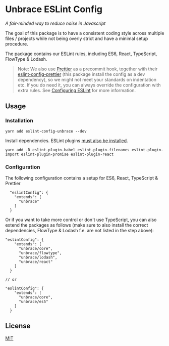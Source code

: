 # Unbrace ESLint Config

_A fair-minded way to reduce noise in Javascript_

The goal of this package is to have a consistent coding style across multiple files / projects while not being overly strict and have a minimal setup procedure.

The package contains our ESLint rules, including ES6, React, TypeScript, FlowType & Lodash.

> Note: We also use [Prettier](https://github.com/prettier/prettier) as a precommit hook, together with their [eslint-config-prettier](https://github.com/prettier/eslint-config-prettier) (this package install the config as a dev dependency), so we might not meet your standards on indentation etc. If you do need it, you can always override the configuration with extra rules. See [Configuring ESLint](https://eslint.org/docs/user-guide/configuring) for more information.

## Usage

### Installation

```
yarn add eslint-config-unbrace --dev
```

Install dependencies. ESLint plugins [must also be installed](https://github.com/eslint/rfcs/pull/5).

```
yarn add -D eslint-plugin-babel eslint-plugin-filenames eslint-plugin-import eslint-plugin-promise eslint-plugin-react
```

### Configuration

The following configuration contains a setup for ES6, React, TypeScript & Prettier

```
  "eslintConfig": {
    "extends": [
      "unbrace"
    ]
  }
```

Or if you want to take more control or don't use TypeScript, you can also extend the packages as follows (make sure to also install the correct dependencies, FlowType & Lodash f.e. are not listed in the step above):

```
"eslintConfig": {
    "extends": [
      "unbrace/core",
      "unbrace/flowtype",
      "unbrace/lodash",
      "unbrace/react"
    ]
  }

// or

"eslintConfig": {
    "extends": [
      "unbrace/core",
      "unbrace/es5"
    ]
  }
```

## License

[MIT](LICENSE)
